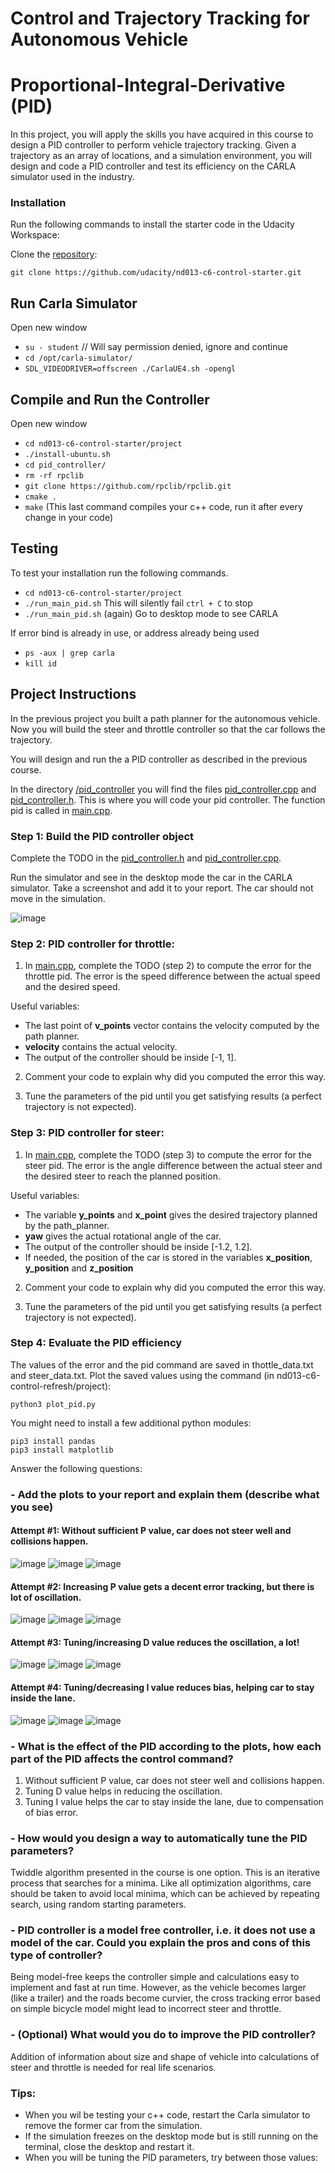 # Control and Trajectory Tracking for Autonomous Vehicle

# Proportional-Integral-Derivative (PID)

In this project, you will apply the skills you have acquired in this course to design a PID controller to perform vehicle trajectory tracking. Given a trajectory as an array of locations, and a simulation environment, you will design and code a PID controller and test its efficiency on the CARLA simulator used in the industry.

### Installation

Run the following commands to install the starter code in the Udacity Workspace:

Clone the <a href="https://github.com/udacity/nd013-c6-control-starter/tree/master" target="_blank">repository</a>:

`git clone https://github.com/udacity/nd013-c6-control-starter.git`

## Run Carla Simulator

Open new window

* `su - student`
// Will say permission denied, ignore and continue
* `cd /opt/carla-simulator/`
* `SDL_VIDEODRIVER=offscreen ./CarlaUE4.sh -opengl`

## Compile and Run the Controller

Open new window

* `cd nd013-c6-control-starter/project`
* `./install-ubuntu.sh`
* `cd pid_controller/`
* `rm -rf rpclib`
* `git clone https://github.com/rpclib/rpclib.git`
* `cmake .`
* `make` (This last command compiles your c++ code, run it after every change in your code)

## Testing

To test your installation run the following commands.

* `cd nd013-c6-control-starter/project`
* `./run_main_pid.sh`
This will silently fail `ctrl + C` to stop
* `./run_main_pid.sh` (again)
Go to desktop mode to see CARLA

If error bind is already in use, or address already being used

* `ps -aux | grep carla`
* `kill id`


## Project Instructions

In the previous project you built a path planner for the autonomous vehicle. Now you will build the steer and throttle controller so that the car follows the trajectory.

You will design and run the a PID controller as described in the previous course.

In the directory [/pid_controller](https://github.com/udacity/nd013-c6-control-starter/tree/master/project/pid_controller)  you will find the files [pid_controller.cpp](https://github.com/udacity/nd013-c6-control-starter/blob/master/project/pid_controller/pid_controller.cpp)  and [pid_controller.h](https://github.com/udacity/nd013-c6-control-starter/blob/master/project/pid_controller/pid_controller.h). This is where you will code your pid controller.
The function pid is called in [main.cpp](https://github.com/udacity/nd013-c6-control-starter/blob/master/project/pid_controller/main.cpp).

### Step 1: Build the PID controller object
Complete the TODO in the [pid_controller.h](https://github.com/udacity/nd013-c6-control-starter/blob/master/project/pid_controller/pid_controller.h) and [pid_controller.cpp](https://github.com/udacity/nd013-c6-control-starter/blob/master/project/pid_controller/pid_controller.cpp).

Run the simulator and see in the desktop mode the car in the CARLA simulator. Take a screenshot and add it to your report. The car should not move in the simulation.

![image](https://github.com/johnsonjoseph37/nd013-c6-control-starter/assets/84423466/1430e303-0bf4-4e9b-8810-b1457147a485)

### Step 2: PID controller for throttle:
1) In [main.cpp](https://github.com/udacity/nd013-c6-control-starter/blob/master/project/pid_controller/main.cpp), complete the TODO (step 2) to compute the error for the throttle pid. The error is the speed difference between the actual speed and the desired speed.

Useful variables:
- The last point of **v_points** vector contains the velocity computed by the path planner.
- **velocity** contains the actual velocity.
- The output of the controller should be inside [-1, 1].

2) Comment your code to explain why did you computed the error this way.

3) Tune the parameters of the pid until you get satisfying results (a perfect trajectory is not expected).

### Step 3: PID controller for steer:
1) In [main.cpp](https://github.com/udacity/nd013-c6-control-starter/blob/master/project/pid_controller/main.cpp), complete the TODO (step 3) to compute the error for the steer pid. The error is the angle difference between the actual steer and the desired steer to reach the planned position.

Useful variables:
- The variable **y_points** and **x_point** gives the desired trajectory planned by the path_planner.
- **yaw** gives the actual rotational angle of the car.
- The output of the controller should be inside [-1.2, 1.2].
- If needed, the position of the car is stored in the variables **x_position**, **y_position** and **z_position**

2) Comment your code to explain why did you computed the error this way.

3) Tune the parameters of the pid until you get satisfying results (a perfect trajectory is not expected).

### Step 4: Evaluate the PID efficiency
The values of the error and the pid command are saved in thottle_data.txt and steer_data.txt.
Plot the saved values using the command (in nd013-c6-control-refresh/project):

```
python3 plot_pid.py
```

You might need to install a few additional python modules: 

```
pip3 install pandas
pip3 install matplotlib
```

Answer the following questions:
### - Add the plots to your report and explain them (describe what you see)

#### Attempt #1: Without sufficient P value, car does not steer well and collisions happen.
![image](https://github.com/johnsonjoseph37/nd013-c6-control-starter/assets/84423466/5e3f21e4-61ac-4bf4-9c94-cf4e1d8fa7c5)
![image](https://github.com/johnsonjoseph37/nd013-c6-control-starter/assets/84423466/cd7e9b56-1977-4101-9ca3-a3145db5f096)
![image](https://github.com/johnsonjoseph37/nd013-c6-control-starter/assets/84423466/db264b33-6efa-44c3-ae5f-4ebad8798649)


#### Attempt #2: Increasing P value gets a decent error tracking, but there is lot of oscillation.
![image](https://github.com/johnsonjoseph37/nd013-c6-control-starter/assets/84423466/3b9b06b6-fffb-4700-a2f7-00beb0902366)
![image](https://github.com/johnsonjoseph37/nd013-c6-control-starter/assets/84423466/76bed0a8-f58a-4314-9a23-7ac8e68cc1fa)
![image](https://github.com/johnsonjoseph37/nd013-c6-control-starter/assets/84423466/720ba8a7-9a4d-4bd7-8308-92c68a19cb06)


#### Attempt #3: Tuning/increasing D value reduces the oscillation, a lot!
![image](https://github.com/johnsonjoseph37/nd013-c6-control-starter/assets/84423466/44baf6ec-acab-476a-9477-26d5d98135c1)
![image](https://github.com/johnsonjoseph37/nd013-c6-control-starter/assets/84423466/9cf5d8ac-7481-4a62-b10e-150d766db2a1)
![image](https://github.com/johnsonjoseph37/nd013-c6-control-starter/assets/84423466/79212034-ee9c-419f-83f1-e9659f4e9236)

#### Attempt #4: Tuning/decreasing I value reduces bias, helping car to stay inside the lane.
![image](https://github.com/johnsonjoseph37/nd013-c6-control-starter/assets/84423466/8e4d7034-8490-4e5b-8706-c1ba1b81f47d)
![image](https://github.com/johnsonjoseph37/nd013-c6-control-starter/assets/84423466/76cfbe15-a760-40ae-ba6b-56169cba32b0)
![image](https://github.com/johnsonjoseph37/nd013-c6-control-starter/assets/84423466/9f0cd67b-fd79-418f-a8cc-87fce79a8b4b)


### - What is the effect of the PID according to the plots, how each part of the PID affects the control command?

1) Without sufficient P value, car does not steer well and collisions happen.
2) Tuning D value helps in reducing the oscillation.
3) Tuning I value helps the car to stay inside the lane, due to compensation of bias error.


### - How would you design a way to automatically tune the PID parameters?

Twiddle algorithm presented in the course is one option. This is an iterative process that searches for a minima. Like all optimization algorithms, care should be taken to avoid local minima, which can be achieved by repeating search, using random starting parameters.

### - PID controller is a model free controller, i.e. it does not use a model of the car. Could you explain the pros and cons of this type of controller?

Being model-free keeps the controller simple and calculations easy to implement and fast at run time. However, as the vehicle becomes larger (like a trailer) and the roads become curvier, the cross tracking error based on simple bicycle model might lead to incorrect steer and throttle.

### - (Optional) What would you do to improve the PID controller?

Addition of information about size and shape of vehicle into calculations of steer and throttle is needed for real life scenarios.

### Tips:

- When you wil be testing your c++ code, restart the Carla simulator to remove the former car from the simulation.
- If the simulation freezes on the desktop mode but is still running on the terminal, close the desktop and restart it.
- When you will be tuning the PID parameters, try between those values:


